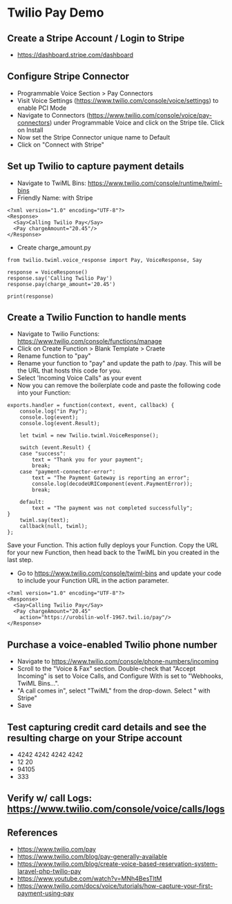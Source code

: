 # Twilio Pay Demo

## Create a Stripe Account / Login to Stripe
- https://dashboard.stripe.com/dashboard

## Configure Stripe <Pay> Connector
- Programmable Voice Section > Pay Connectors
- Visit Voice Settings (https://www.twilio.com/console/voice/settings) to enable PCI Mode
- Navigate to <Pay> Connectors (https://www.twilio.com/console/voice/pay-connectors) under Programmable Voice and click on the Stripe tile. Click on Install
- Now set the Stripe Connector unique name to Default
- Click on "Connect with Stripe"

## Set up Twilio <Pay> to capture payment details
- Navigate to TwiML Bins: https://www.twilio.com/console/runtime/twiml-bins
- Friendly Name: <Pay> with Stripe
```
<?xml version="1.0" encoding="UTF-8"?>
<Response>
  <Say>Calling Twilio Pay</Say>   
  <Pay chargeAmount="20.45"/>
</Response>
```

- Create charge_amount.py 
```
from twilio.twiml.voice_response import Pay, VoiceResponse, Say

response = VoiceResponse()
response.say('Calling Twilio Pay')
response.pay(charge_amount='20.45')

print(response)
```

## Create a Twilio Function to handle ments
- Navigate to Twilio Functions: https://www.twilio.com/console/functions/manage
- Click on Create Function > Blank Template > Craete
- Rename function to "pay"
- Rename your function to "pay" and update the path to /pay. This will be the URL that hosts this code for you.
- Select 'Incoming Voice Calls" as your event
- Now you can remove the boilerplate code and paste the following code into your Function:

```
exports.handler = function(context, event, callback) {
    console.log("in Pay");
    console.log(event);
    console.log(event.Result);
    
	let twiml = new Twilio.twiml.VoiceResponse();
	
	switch (event.Result) {
    case "success":
        text = "Thank you for your payment";
        break;
    case "payment-connector-error":
        text = "The Payment Gateway is reporting an error";
        console.log(decodeURIComponent(event.PaymentError));
        break;
    
    default: 
        text = "The payment was not completed successfully";
}
	twiml.say(text);
	callback(null, twiml);
};
```
Save your Function. This action fully deploys your Function.
Copy the URL for your new Function, then head back to the TwiML bin you created in the last step.

- Go to https://www.twilio.com/console/twiml-bins and update your code to include your Function URL in the action parameter. 
```
<?xml version="1.0" encoding="UTF-8"?>
<Response>
  <Say>Calling Twilio Pay</Say>   
  <Pay chargeAmount="20.45"
    action="https://urobilin-wolf-1967.twil.io/pay"/>
</Response>
```

## Purchase a voice-enabled Twilio phone number
- Navigate to https://www.twilio.com/console/phone-numbers/incoming
- Scroll to the "Voice & Fax" section. Double-check that "Accept Incoming" is set to Voice Calls, and Configure With is set to "Webhooks, TwiML Bins...".
- "A call comes in", select "TwiML" from the drop-down. Select "<Pay> with Stripe"
- Save

## Test capturing credit card details and see the resulting charge on your Stripe account
- 4242 4242 4242 4242
- 12 20
- 94105
- 333

## Verify w/ call Logs: https://www.twilio.com/console/voice/calls/logs

## References
- https://www.twilio.com/pay
- https://www.twilio.com/blog/pay-generally-available
- https://www.twilio.com/blog/create-voice-based-reservation-system-laravel-php-twilio-pay
- https://www.youtube.com/watch?v=MNh4BesTltM
- https://www.twilio.com/docs/voice/tutorials/how-capture-your-first-payment-using-pay
